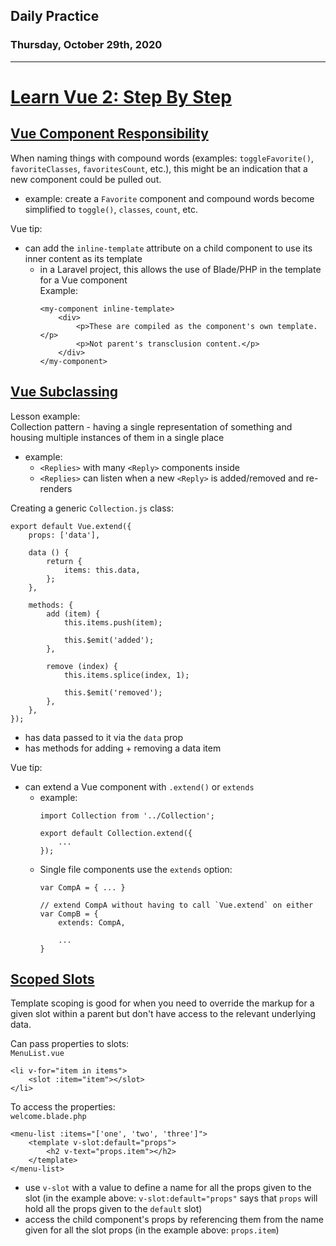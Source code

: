 ## Daily Practice
### Thursday, October 29th, 2020
---


# [Learn Vue 2: Step By Step](https://laracasts.com/series/learn-vue-2-step-by-step)


## [Vue Component Responsibility](https://laracasts.com/series/learn-vue-2-step-by-step/episodes/31)

When naming things with compound words (examples: `toggleFavorite()`, `favoriteClasses`, `favoritesCount`, etc.), this might be an indication that a new component could be pulled out.  
- example: create a `Favorite` component and compound words become simplified to `toggle()`, `classes`, `count`, etc.

Vue tip:
- can add the `inline-template` attribute on a child component to use its inner content as its template
   * in a Laravel project, this allows the use of Blade/PHP in the template for a Vue component  
   Example:
        ```
        <my-component inline-template>
            <div>
                <p>These are compiled as the component's own template.</p>
                <p>Not parent's transclusion content.</p>
            </div>
        </my-component>
        ```



## [Vue Subclassing](https://laracasts.com/series/learn-vue-2-step-by-step/episodes/32)

Lesson example:  
Collection pattern - having a single representation of something and housing multiple instances of them in a single place
- example:
   * `<Replies>` with many `<Reply>` components inside
   * `<Replies>` can listen when a new `<Reply>` is added/removed and re-renders

Creating a generic `Collection.js` class:
```
export default Vue.extend({
    props: ['data'],

    data () {
        return {
            items: this.data,
        };
    },

    methods: {
        add (item) {
            this.items.push(item);

            this.$emit('added');
        },

        remove (index) {
            this.items.splice(index, 1);

            this.$emit('removed');
        },
    },
});
```
- has data passed to it via the `data` prop
- has methods for adding + removing a data item


Vue tip:
- can extend a Vue component with `.extend()` or `extends`
   * example:
        ```
        import Collection from '../Collection';

        export default Collection.extend({
            ...
        });
        ```
   * Single file components use the `extends` option:
        ```
        var CompA = { ... }

        // extend CompA without having to call `Vue.extend` on either
        var CompB = {
            extends: CompA,

            ...
        }
        ```



## [Scoped Slots](https://laracasts.com/series/learn-vue-2-step-by-step/episodes/33)

Template scoping is good for when you need to override the markup for a given slot within a parent but don't have access to the relevant underlying data.  

Can pass properties to slots:  
`MenuList.vue`
```
<li v-for="item in items">
    <slot :item="item"></slot>
</li>
```

To access the properties:  
`welcome.blade.php`
```
<menu-list :items="['one', 'two', 'three']">
    <template v-slot:default="props">
        <h2 v-text="props.item"></h2>
    </template>
</menu-list>
```
- use `v-slot` with a value to define a name for all the props given to the slot (in the example above: `v-slot:default="props"` says that `props` will hold all the props given to the `default` slot)
- access the child component's props by referencing them from the name given for all the slot props (in the example above: `props.item`)
